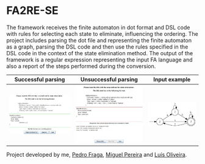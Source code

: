 # FA2RE-SE

The framework receives the finite automaton in dot
format and DSL code with rules for
selecting each state to eliminate, influencing the ordering.
The project includes parsing the dot file
and representing the finite automaton as a graph, parsing the
DSL code and then use the rules specified
in the DSL code in the context of the state
elimination method. The output of the
framework is a regular expression
representing the input FA language and
also a report of the steps performed
during the conversion. 

| Successful parsing | Unsuccessful parsing | Input example |
|---|---|---|
| ![Success](https://raw.githubusercontent.com/pedrovlmartins/FA2RE-SE-COMP/master/testsuite/success.JPG)  | ![Unsuccess](https://raw.githubusercontent.com/pedrovlmartins/FA2RE-SE-COMP/master/testsuite/unsuccess.JPG)  | ![Input](https://raw.githubusercontent.com/pedrovlmartins/FA2RE-SE-COMP/master/testsuite/Example%20results/Example4%20-%20result.png)  |

Project developed by me, [Pedro Fraga](https://github.com/pedrofraga), [Miguel Pereira](https://github.com/mgpsp) and [Luís Oliveira](https://github.com/luisoliveira8).
